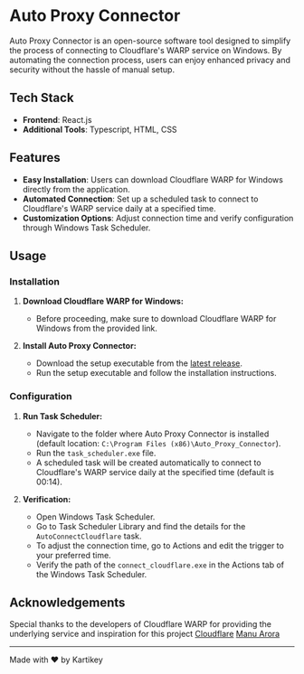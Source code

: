 # Auto Proxy Connector

Auto Proxy Connector is an open-source software tool designed to simplify the process of connecting to Cloudflare's WARP service on Windows. By automating the connection process, users can enjoy enhanced privacy and security without the hassle of manual setup.

## Tech Stack

- **Frontend**: React.js
- **Additional Tools**: Typescript, HTML, CSS

## Features

- **Easy Installation**: Users can download Cloudflare WARP for Windows directly from the application.
- **Automated Connection**: Set up a scheduled task to connect to Cloudflare's WARP service daily at a specified time.
- **Customization Options**: Adjust connection time and verify configuration through Windows Task Scheduler.

## Usage

### Installation

1. **Download Cloudflare WARP for Windows:**
   - Before proceeding, make sure to download Cloudflare WARP for Windows from the provided link.

2. **Install Auto Proxy Connector:**
   - Download the setup executable from the [latest release](https://github.com/kartikey-codes/Auto_Proxy_Connector/releases).
   - Run the setup executable and follow the installation instructions.

### Configuration

1. **Run Task Scheduler:**
   - Navigate to the folder where Auto Proxy Connector is installed (default location: `C:\Program Files (x86)\Auto_Proxy_Connector`).
   - Run the `task_scheduler.exe` file.
   - A scheduled task will be created automatically to connect to Cloudflare's WARP service daily at the specified time (default is 00:14).

2. **Verification:**
   - Open Windows Task Scheduler.
   - Go to Task Scheduler Library and find the details for the `AutoConnectCloudflare` task.
   - To adjust the connection time, go to Actions and edit the trigger to your preferred time.
   - Verify the path of the `connect_cloudflare.exe` in the Actions tab of the Windows Task Scheduler.

## Acknowledgements

Special thanks to the developers of Cloudflare WARP for providing the underlying service and inspiration for this project
[Cloudflare](https://www.cloudflare.com/)
[Manu Arora]((https://github.com/manuarora700))

---
Made with ❤️ by Kartikey
